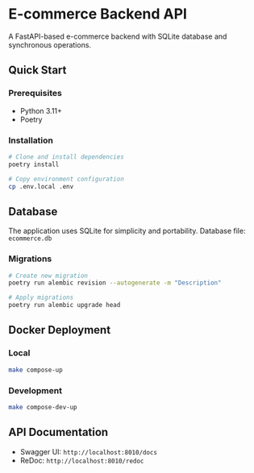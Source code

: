 # E-commerce Backend API

A FastAPI-based e-commerce backend with SQLite database and synchronous operations.

## Quick Start

### Prerequisites
- Python 3.11+
- Poetry

### Installation

```bash
# Clone and install dependencies
poetry install

# Copy environment configuration
cp .env.local .env
```

## Database

The application uses SQLite for simplicity and portability. Database file: `ecommerce.db`

### Migrations

```bash
# Create new migration
poetry run alembic revision --autogenerate -m "Description"

# Apply migrations
poetry run alembic upgrade head
```

## Docker Deployment

### Local
```bash
make compose-up
```

### Development
```bash
make compose-dev-up
```

## API Documentation

- Swagger UI: `http://localhost:8010/docs`
- ReDoc: `http://localhost:8010/redoc`

